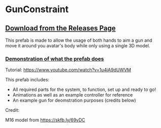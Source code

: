 # GunConstraint
## [Download from the Releases Page](https://github.com/TheImpiersonator/GunConstraint/releases)
This prefab is made to allow the usage of both hands to aim a gun and move it around you avatar's body while only using a single 3D model.

### [Demonstration of what the prefab does](https://youtu.be/0MKq21OjW5w)

Tutorial: https://www.youtube.com/watch?v=1u4iA9dUWVM

This prefab includes:
- All required parts for the system, to function, set up and ready to go!
- Animations as well as an example controller for reference
- An example gun for deomstration purposes (credits below)

Credit:

M16 model from https://skfb.ly/69vDC
